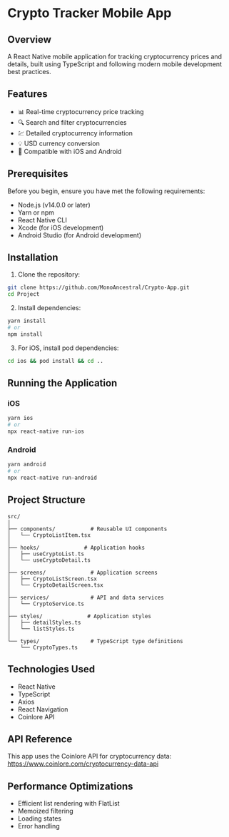 # Crypto Tracker Mobile App

## Overview

A React Native mobile application for tracking cryptocurrency prices and details, built using TypeScript and following modern mobile development best practices.

## Features

- 📊 Real-time cryptocurrency price tracking
- 🔍 Search and filter cryptocurrencies
- 💹 Detailed cryptocurrency information
- 💡 USD currency conversion
- 📱 Compatible with iOS and Android

## Prerequisites

Before you begin, ensure you have met the following requirements:

- Node.js (v14.0.0 or later)
- Yarn or npm
- React Native CLI
- Xcode (for iOS development)
- Android Studio (for Android development)

## Installation

1. Clone the repository:
```bash
git clone https://github.com/MonoAncestral/Crypto-App.git
cd Project
```

2. Install dependencies:
```bash
yarn install
# or
npm install
```

3. For iOS, install pod dependencies:
```bash
cd ios && pod install && cd ..
```

## Running the Application

### iOS
```bash
yarn ios
# or
npx react-native run-ios
```

### Android
```bash
yarn android
# or
npx react-native run-android
```

## Project Structure

```
src/
│
├── components/           # Reusable UI components
│   └── CryptoListItem.tsx
│
├── hooks/              # Application hooks
│   ├── useCryptoList.ts
│   └── useCryptoDetail.ts
│
├── screens/              # Application screens
│   ├── CryptoListScreen.tsx
│   └── CryptoDetailScreen.tsx
│
├── services/             # API and data services
│   └── CryptoService.ts
│
├── styles/              # Application styles
│   ├── detailStyles.ts
│   └── listStyles.ts
│
└── types/                # TypeScript type definitions
    └── CryptoTypes.ts
```

## Technologies Used

- React Native
- TypeScript
- Axios
- React Navigation
- Coinlore API

## API Reference

This app uses the Coinlore API for cryptocurrency data:
https://www.coinlore.com/cryptocurrency-data-api

## Performance Optimizations

- Efficient list rendering with FlatList
- Memoized filtering
- Loading states
- Error handling


